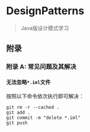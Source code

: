 # DesignPatterns

> Java版设计模式学习







## 附录

### 附录 A: 常见问题及其解决

#### 无法忽略`*.iml`文件

按照以下命令依次执行即可解决：
```shell
git rm -r --cached .
git add .
git commit -m "delete *.iml"
git push
```